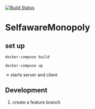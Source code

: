 [![Build Status](https://travis-ci.org/ratnim/SelfawareMonopoly.svg?branch=master)](https://travis-ci.org/ratnim/SelfawareMonopoly)

# SelfawareMonopoly

## set up

`docker-compose build`

`docker-compose up`

-> starts server and client

## Development

1. create a feature branch

